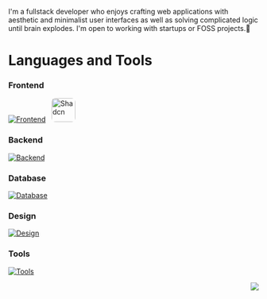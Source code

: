 I'm a fullstack developer who enjoys crafting web applications with aesthetic and minimalist user interfaces as well as solving complicated logic until brain explodes.
I'm open to working with startups or FOSS projects.🤝


# Languages and Tools

### Frontend

[![Frontend](https://skillicons.dev/icons?i=html,css,scss,bootstrap,js,ts,react,redux,tailwind,astro,next)](https://skillicons.dev)
<img href="https://ui.shadcn.com/" width="48" style="border: 0; border-radius: 8px; margin-left: 8px" src="https://i.postimg.cc/yxcWQsB6/shadcn-modified-1.png" alt="Shadcn" />

### Backend

[![Backend](https://skillicons.dev/icons?i=nodejs,express,postman)](https://skillicons.dev)

### Database

[![Database](https://skillicons.dev/icons?i=mongodb,redis,mysql,postgres,prisma)](https://skillicons.dev)

### Design

[![Design](https://skillicons.dev/icons?i=figma,ps)](https://skillicons.dev)

### Tools

[![Tools](https://skillicons.dev/icons?i=git,vscode,windows,ubuntu)](https://skillicons.dev)

<div align="right">
  
  [![](https://visitcount.itsvg.in/api?id=TanmayAdithya&label=Profile%20Views&color=12&icon=5&pretty=false)](https://visitcount.itsvg.in)
  
</div>
